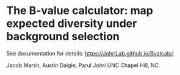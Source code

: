 # The B-value calculator: map expected diversity under background selection

See documentation for details: https://JohriLab.github.io/Bvalcalc/

Jacob Marsh, Austin Daigle, Parul Johri
UNC Chapel Hill, NC
